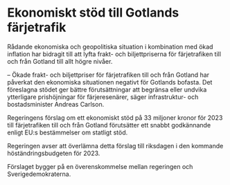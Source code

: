 # Ekonomiskt stöd till Gotlands färjetrafik

Rådande ekonomiska och geopolitiska situation i kombination med ökad inflation har bidragit till att lyfta frakt- och biljettpriserna för färjetrafiken till och från Gotland till allt högre nivåer.

– Ökade frakt- och biljettpriser för färjetrafiken till och från Gotland har påverkat den ekonomiska situationen negativt för Gotlands bofasta. Det föreslagna stödet ger bättre förutsättningar att begränsa eller undvika ytterligare prishöjningar för färjeresenärer, säger infrastruktur- och bostadsminister Andreas Carlson.

Regeringens förslag om ett ekonomiskt stöd på 33 miljoner kronor för 2023 till färjetrafiken till och från Gotland förutsätter ett snabbt godkännande enligt EU:s bestämmelser om statligt stöd.

Regeringen avser att överlämna detta förslag till riksdagen i den kommande höständringsbudgeten för 2023.

Förslaget bygger på en överenskommelse mellan regeringen och Sverigedemokraterna.
